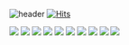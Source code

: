 ![header](https://capsule-render.vercel.app/api?type=waving&color=gradient&height=300&section=header&text=NohHaYoon&fontSize=90&fontColor=FFFFFF)
[![Hits](https://hits.seeyoufarm.com/api/count/incr/badge.svg?url=https%3A%2F%2Fgithub.com%2Frohhy1120&count_bg=%23272727&title_bg=%23818181&icon=reverbnation.svg&icon_color=%23FFFFFF&title=hits&edge_flat=false)](https://hits.seeyoufarm.com)

<img src="https://img.shields.io/badge/Java-007396?style=flat-square&logo=JAVA&logoColor=white" />
<img src="https://img.shields.io/badge/JavaScript-F7DF1E?style=flat-square&logo=JAVASCRIPT&logoColor=white" />
<img src="https://img.shields.io/badge/Python-3776AB?style=flat-square&logo=Python&logoColor=white" />
<img src="https://img.shields.io/badge/Visual Studio-5C2D91?style=flat-square&logo=Visual Studio&logoColor=white" />
<img src="https://img.shields.io/badge/Visual Studio Code-007ACC?style=flat-square&logo=Visual Studio Code&logoColor=white" />
<img src="https://img.shields.io/badge/Vue.js-4FC08D?style=flat-square&logo=Vue.js&logoColor=white" />
<img src="https://img.shields.io/badge/MySQL-4479A1D?style=flat-square&logo=MySQL&logoColor=white" />
<img src="https://img.shields.io/badge/Spring-6DB33F?style=flat-square&logo=Spring&logoColor=white" />
<img src="https://img.shields.io/badge/HTML5-E34F26?style=flat-square&logo=HTML5&logoColor=white" />
<img src="https://img.shields.io/badge/CSS3-1572B6?style=flat-square&logo=CSS3&logoColor=white" />

<!--
**nohhayoon/nohhayoon** is a ✨ _special_ ✨ repository because its `README.md` (this file) appears on your GitHub profile.

Here are some ideas to get you started:

- 🔭 I’m currently working on ...
- 🌱 I’m currently learning ...
- 👯 I’m looking to collaborate on ...
- 🤔 I’m looking for help with ...
- 💬 Ask me about ...
- 📫 How to reach me: ...
- 😄 Pronouns: ...
- ⚡ Fun fact: ...
-->
